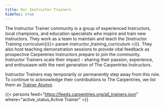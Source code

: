 ```yaml
---
title: Our Instructor Trainers
hideToc: true 
---
```


The Instructor Trainer community is a group of experienced Instructors, local champions, and education specialists who inspire and train new Instructors. They work as a team to maintain and teach the [Instructor Training curriculum]({{< param instructor_training_curriculum >}}). They also host teaching demonstration sessions to provide vital feedback as prospective Carpentries Instructors prepare to join the community. Instructor Trainers scale their impact - sharing their passion, experience, and enthusiasm with the next generation of The Carpentries Instructors.

Instructor Trainers may temporarily or permanently step away from this role. To continue to acknowledge their contributions to The Carpentries, we list them as [Trainer Alumni](/community/instructor-trainer-alumni/).

{{< persons feed="https://feeds.carpentries.org/all_trainers.json" where="active_status,Active Trainer" >}}